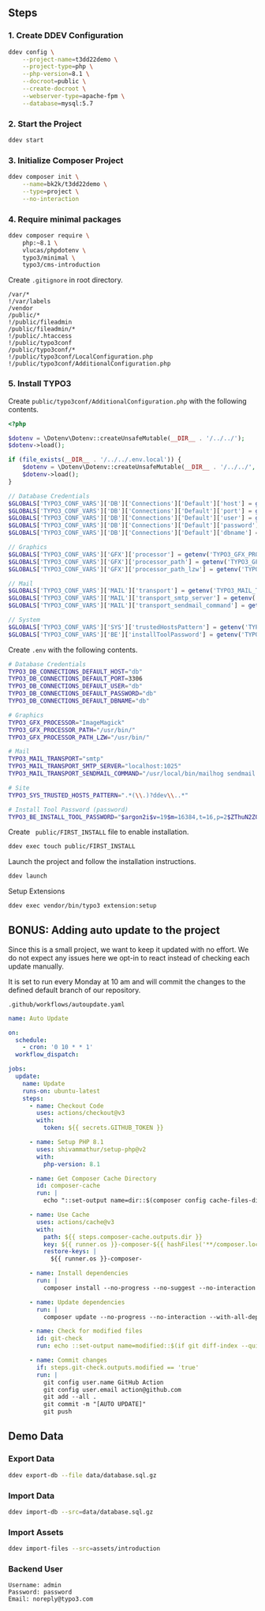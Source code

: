 ## Steps

### 1. Create DDEV Configuration

```bash
ddev config \
    --project-name=t3dd22demo \
    --project-type=php \
    --php-version=8.1 \
    --docroot=public \
    --create-docroot \
    --webserver-type=apache-fpm \
    --database=mysql:5.7
```

### 2. Start the Project

```bash
ddev start
```

### 3. Initialize Composer Project

```bash
ddev composer init \
    --name=bk2k/t3dd22demo \
    --type=project \
    --no-interaction
```

### 4. Require minimal packages

```bash
ddev composer require \
    php:~8.1 \
    vlucas/phpdotenv \
    typo3/minimal \
    typo3/cms-introduction
```

Create `.gitignore` in root directory.

```
/var/*
!/var/labels
/vendor
/public/*
!/public/fileadmin
/public/fileadmin/*
!/public/.htaccess
!/public/typo3conf
/public/typo3conf/*
!/public/typo3conf/LocalConfiguration.php
!/public/typo3conf/AdditionalConfiguration.php
```

### 5. Install TYPO3

Create `public/typo3conf/AdditionalConfiguration.php` with the following contents.

```php
<?php

$dotenv = \Dotenv\Dotenv::createUnsafeMutable(__DIR__ . '/../../');
$dotenv->load();

if (file_exists(__DIR__ . '/../../.env.local')) {
    $dotenv = \Dotenv\Dotenv::createUnsafeMutable(__DIR__ . '/../../', '.env.local');
    $dotenv->load();
}

// Database Credentials
$GLOBALS['TYPO3_CONF_VARS']['DB']['Connections']['Default']['host'] = getenv('TYPO3_DB_CONNECTIONS_DEFAULT_HOST');
$GLOBALS['TYPO3_CONF_VARS']['DB']['Connections']['Default']['port'] = getenv('TYPO3_DB_CONNECTIONS_DEFAULT_PORT');
$GLOBALS['TYPO3_CONF_VARS']['DB']['Connections']['Default']['user'] = getenv('TYPO3_DB_CONNECTIONS_DEFAULT_USER');
$GLOBALS['TYPO3_CONF_VARS']['DB']['Connections']['Default']['password'] = getenv('TYPO3_DB_CONNECTIONS_DEFAULT_PASSWORD');
$GLOBALS['TYPO3_CONF_VARS']['DB']['Connections']['Default']['dbname'] = getenv('TYPO3_DB_CONNECTIONS_DEFAULT_DBNAME');

// Graphics
$GLOBALS['TYPO3_CONF_VARS']['GFX']['processor'] = getenv('TYPO3_GFX_PROCESSOR');
$GLOBALS['TYPO3_CONF_VARS']['GFX']['processor_path'] = getenv('TYPO3_GFX_PROCESSOR_PATH');
$GLOBALS['TYPO3_CONF_VARS']['GFX']['processor_path_lzw'] = getenv('TYPO3_GFX_PROCESSOR_PATH_LZW');

// Mail
$GLOBALS['TYPO3_CONF_VARS']['MAIL']['transport'] = getenv('TYPO3_MAIL_TRANSPORT');
$GLOBALS['TYPO3_CONF_VARS']['MAIL']['transport_smtp_server'] = getenv('TYPO3_MAIL_TRANSPORT_SMTP_SERVER');
$GLOBALS['TYPO3_CONF_VARS']['MAIL']['transport_sendmail_command'] = getenv('TYPO3_MAIL_TRANSPORT_SENDMAIL_COMMAND');

// System
$GLOBALS['TYPO3_CONF_VARS']['SYS']['trustedHostsPattern'] = getenv('TYPO3_SYS_TRUSTED_HOSTS_PATTERN');
$GLOBALS['TYPO3_CONF_VARS']['BE']['installToolPassword'] = getenv('TYPO3_BE_INSTALL_TOOL_PASSWORD');
```

Create `.env` with the following contents.

```bash
# Database Credentials
TYPO3_DB_CONNECTIONS_DEFAULT_HOST="db"
TYPO3_DB_CONNECTIONS_DEFAULT_PORT=3306
TYPO3_DB_CONNECTIONS_DEFAULT_USER="db"
TYPO3_DB_CONNECTIONS_DEFAULT_PASSWORD="db"
TYPO3_DB_CONNECTIONS_DEFAULT_DBNAME="db"

# Graphics
TYPO3_GFX_PROCESSOR="ImageMagick"
TYPO3_GFX_PROCESSOR_PATH="/usr/bin/"
TYPO3_GFX_PROCESSOR_PATH_LZW="/usr/bin/"

# Mail
TYPO3_MAIL_TRANSPORT="smtp"
TYPO3_MAIL_TRANSPORT_SMTP_SERVER="localhost:1025"
TYPO3_MAIL_TRANSPORT_SENDMAIL_COMMAND="/usr/local/bin/mailhog sendmail test@example.org --smtp-addr 127.0.0.1:1025"

# Site
TYPO3_SYS_TRUSTED_HOSTS_PATTERN=".*(\\.)?ddev\\..*"

# Install Tool Password (password)
TYPO3_BE_INSTALL_TOOL_PASSWORD="$argon2i$v=19$m=16384,t=16,p=2$ZThuN2Z0UlVYV0RyY2hwTQ$t7PSIiGFSRze6ffIxXOjBLbU81VYtB4SzZhy1yOY1HQ"
```

Create ` public/FIRST_INSTALL` file to enable installation.

```bash
ddev exec touch public/FIRST_INSTALL
```

Launch the project and follow the installation instructions.

```bash
ddev launch
```

Setup Extensions

```bash
ddev exec vendor/bin/typo3 extension:setup
```


## BONUS: Adding auto update to the project

Since this is a small project, we want to keep it updated with no effort. 
We do not expect any issues here we opt-in to react instead of checking 
each update manually.

It is set to run every Monday at 10 am and will commit the changes
to the defined default branch of our repository.

`.github/workflows/autoupdate.yaml` 

```yaml
name: Auto Update

on:
  schedule:
    - cron: '0 10 * * 1'
  workflow_dispatch:

jobs:
  update:
    name: Update
    runs-on: ubuntu-latest
    steps:
      - name: Checkout Code
        uses: actions/checkout@v3
        with:
          token: ${{ secrets.GITHUB_TOKEN }}

      - name: Setup PHP 8.1
        uses: shivammathur/setup-php@v2
        with:
          php-version: 8.1

      - name: Get Composer Cache Directory
        id: composer-cache
        run: |
          echo "::set-output name=dir::$(composer config cache-files-dir)"

      - name: Use Cache
        uses: actions/cache@v3
        with:
          path: ${{ steps.composer-cache.outputs.dir }}
          key: ${{ runner.os }}-composer-${{ hashFiles('**/composer.lock') }}
          restore-keys: |
            ${{ runner.os }}-composer-

      - name: Install dependencies
        run: |
          composer install --no-progress --no-suggest --no-interaction

      - name: Update dependencies
        run: |
          composer update --no-progress --no-interaction --with-all-dependencies

      - name: Check for modified files
        id: git-check
        run: echo ::set-output name=modified::$(if git diff-index --quiet HEAD --; then echo "false"; else echo "true"; fi)

      - name: Commit changes
        if: steps.git-check.outputs.modified == 'true'
        run: |
          git config user.name GitHub Action
          git config user.email action@github.com
          git add --all .
          git commit -m "[AUTO UPDATE]"
          git push
```

## Demo Data

### Export Data

```bash
ddev export-db --file data/database.sql.gz
```

### Import Data

```bash
ddev import-db --src=data/database.sql.gz
```

### Import Assets

```bash
ddev import-files --src=assets/introduction
```

### Backend User

```
Username: admin
Password: password
Email: noreply@typo3.com
```